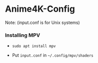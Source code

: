 # Anime4K-Config

Note: (input.conf is for Unix systems)

### Installing MPV
* `sudo apt install mpv`

* Put `input.conf` in `~/.config/mpv/shaders`
